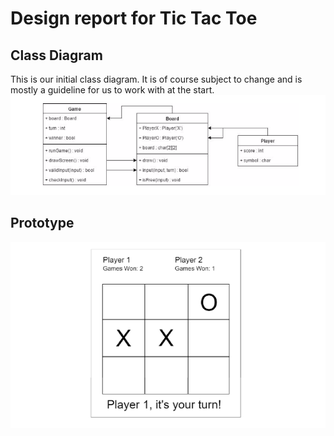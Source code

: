 # Design report for Tic Tac Toe

## Class Diagram

This is our initial class diagram. It is of course subject to change and is mostly a guideline for us to work with at the start.
![Class diagram](images/cdiagram.PNG)

## Prototype
![Prototype](images/prototype.PNG)
